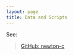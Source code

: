 ```yaml
---
layout: page
title: Data and Scripts
---
```

See:
> [GitHub: newton-c](https://github.com/newton-c/)
